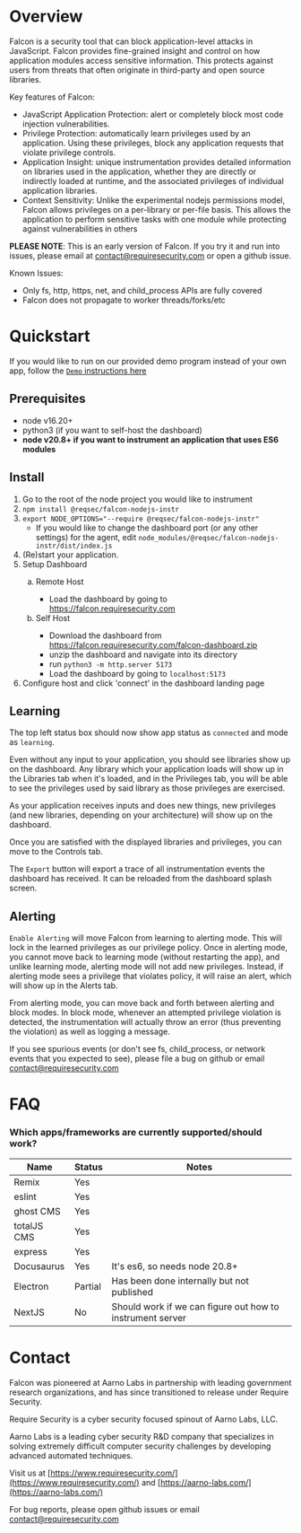 # Overview
Falcon is a security tool that can block application-level attacks in JavaScript. Falcon provides fine-grained insight and control on how application modules access sensitive information. This protects against users from threats that often originate in third-party and open source libraries.

Key features of Falcon:

- JavaScript Application Protection: alert or completely block most code injection vulnerabilities.
- Privilege Protection: automatically learn privileges used by an application. Using these privileges, block any application requests that violate privilege controls.
- Application Insight: unique instrumentation provides detailed information on libraries used in the application, whether they are directly or indirectly loaded at runtime, and the associated privileges of individual application libraries.
- Context Sensitivity: Unlike the experimental nodejs permissions model, Falcon allows privileges on a per-library or per-file basis. This allows the application to perform sensitive tasks with one module while protecting against vulnerabilities in others

**PLEASE NOTE**: This is an early version of Falcon. If you try it and run into issues, please email at contact@requiresecurity.com or open a github issue.

Known Issues:
- Only fs, http, https, net, and child_process APIs are fully covered
- Falcon does not propagate to worker threads/forks/etc

# Quickstart
If you would like to run on our provided demo program instead of your own app, follow the [`Demo` instructions here](docs/tutorial.md)

## Prerequisites
- node v16.20+
- python3 (if you want to self-host the dashboard)
- **node v20.8+ if you want to instrument an application that uses ES6 modules**

## Install
<ol type="1.">
  <li>Go to the root of the node project you would like to instrument</li>
  <li><code>npm install @reqsec/falcon-nodejs-instr</code></li>
  <li><code>export NODE_OPTIONS="--require @reqsec/falcon-nodejs-instr"</code>
  <ul>
    <li>If you would like to change the dashboard port (or any other settings) for the agent,
        edit <code>node_modules/@reqsec/falcon-nodejs-instr/dist/index.js</code></li>
</li>
  </ul>
  <li>(Re)start your application.</li>
  <li> Setup Dashboard</li>
    <ol type="a">
    <li>Remote Host</li>
    <ul>
      <li>Load the dashboard by going to <a href="https://falcon.requiresecurity.com">https://falcon.requiresecurity.com</a></li>
    </ul>
    <li>Self Host</li>
    <ul>
      <li>Download the dashboard from <a href="https://falcon.requiresecurity.com/falcon-dashboard.zip">https://falcon.requiresecurity.com/falcon-dashboard.zip</a></li>
      <li>unzip the dashboard and navigate into its directory</li>
      <li>run <code>python3 -m http.server 5173</code></li>
      <li>Load the dashboard by going to <code>localhost:5173</code> </li>
    </ul>
    </ol>
  <li> Configure host and click 'connect' in the dashboard landing page </li>
</ol>

## Learning
The top left status box should now show app status as `connected` and mode as `learning`.

Even without any input to your application, you should see libraries show up on the dashboard. Any library which your application loads will show up in the Libraries tab when it's loaded, and in the Privileges tab, you will be able to see the privileges used by said library as those privileges are exercised.

As your application receives inputs and does new things, new privileges (and new libraries, depending on your architecture) will show up on the dashboard.

Once you are satisfied with the displayed libraries and privileges, you can move to the Controls tab.

The `Export` button will export a trace of all instrumentation events the dashboard has received. It can be reloaded from the dashboard splash screen.

## Alerting
`Enable Alerting` will move Falcon from learning to alerting mode. This will
lock in the learned privileges as our privilege policy. Once in alerting mode,
you cannot move back to learning mode (without restarting the app), and unlike
learning mode, alerting mode will not add new privileges. Instead, if alerting
mode sees a privilege that violates policy, it will raise an alert, which will
show up in the Alerts tab.

From alerting mode, you can move back and forth between alerting and block
modes. In block mode, whenever an attempted privilege violation is detected, the
instrumentation will actually throw an error (thus preventing the violation) as well as logging a message.

If you see spurious events (or don't see fs, child_process, or network events that you expected to see), please file a bug on github or email contact@requiresecurity.com

# FAQ
### Which apps/frameworks are currently supported/should work?
| Name  | Status | Notes|
| ------------- | ------------- | ----- |
| Remix | Yes | |
| eslint | Yes | |
| ghost CMS | Yes | |
| totalJS CMS| Yes |  |
| express | Yes |  |
| Docusaurus | Yes | It's es6, so needs node 20.8+|
| Electron  | Partial  | Has been done internally but not published |
| NextJS | No | Should work if we can figure out how to instrument server|

# Contact
Falcon was pioneered at Aarno Labs in partnership with leading government research organizations, and has since transitioned to release under Require Security.

Require Security is a cyber security focused spinout of Aarno Labs, LLC.

Aarno Labs is a leading cyber security R&D company that specializes in solving extremely difficult computer security challenges by developing advanced automated techniques.

Visit us at [https://www.requiresecurity.com/](https://www.requiresecurity.com/) and [https://aarno-labs.com/](https://aarno-labs.com/)

For bug reports, please open github issues or email contact@requiresecurity.com
